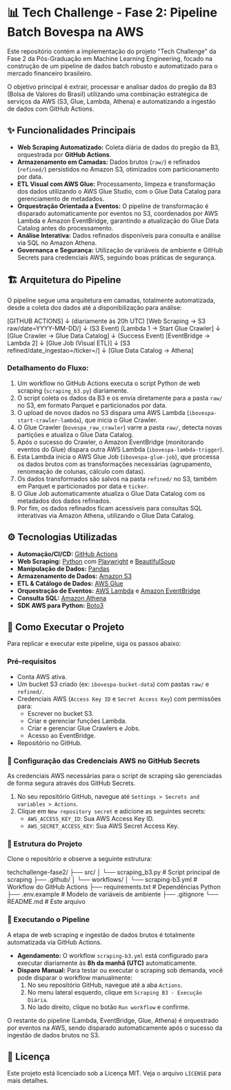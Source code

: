# 📊 Tech Challenge - Fase 2: Pipeline Batch Bovespa na AWS

Este repositório contém a implementação do projeto "Tech Challenge" da Fase 2 da Pós-Graduação em Machine Learning Engineering, focado na construção de um pipeline de dados batch robusto e automatizado para o mercado financeiro brasileiro.

O objetivo principal é extrair, processar e analisar dados do pregão da B3 (Bolsa de Valores do Brasil) utilizando uma combinação estratégica de serviços da AWS (S3, Glue, Lambda, Athena) e automatizando a ingestão de dados com GitHub Actions.

## ✨ Funcionalidades Principais

*   **Web Scraping Automatizado:** Coleta diária de dados do pregão da B3, orquestrada por **GitHub Actions**.
*   **Armazenamento em Camadas:** Dados brutos (`raw/`) e refinados (`refined/`) persistidos no Amazon S3, otimizados com particionamento por data.
*   **ETL Visual com AWS Glue:** Processamento, limpeza e transformação dos dados utilizando o AWS Glue Studio, com o Glue Data Catalog para gerenciamento de metadados.
*   **Orquestração Orientada a Eventos:** O pipeline de transformação é disparado automaticamente por eventos no S3, coordenados por AWS Lambda e Amazon EventBridge, garantindo a atualização do Glue Data Catalog antes do processamento.
*   **Análise Interativa:** Dados refinados disponíveis para consulta e análise via SQL no Amazon Athena.
*   **Governança e Segurança:** Utilização de variáveis de ambiente e GitHub Secrets para credenciais AWS, seguindo boas práticas de segurança.

## 🏗️ Arquitetura do Pipeline

O pipeline segue uma arquitetura em camadas, totalmente automatizada, desde a coleta dos dados até a disponibilização para análise:

[GITHUB ACTIONS]
     ↓ (diariamente às 20h UTC)
[Web Scraping → S3 raw/date=YYYY-MM-DD/]
     ↓ (S3 Event)
[Lambda 1 → Start Glue Crawler]
     ↓
[Glue Crawler → Glue Data Catalog]
     ↓ (Success Event)
[EventBridge → Lambda 2]
     ↓
[Glue Job (Visual ETL)]
     ↓
[S3 refined/date_ingestao=/ticker=/]
     ↓
[Glue Data Catalog → Athena]


### Detalhamento do Fluxo:

1.  Um workflow no GitHub Actions executa o script Python de web scraping (`scraping_b3.py`) diariamente.
2.  O script coleta os dados da B3 e os envia diretamente para a pasta `raw/` no S3, em formato Parquet e particionados por data.
3.  O upload de novos dados no S3 dispara uma AWS Lambda (`ibovespa-start-crawler-lambda`), que inicia o Glue Crawler.
4.  O Glue Crawler (`bovespa_raw_crawler`) varre a pasta `raw/`, detecta novas partições e atualiza o Glue Data Catalog.
5.  Após o sucesso do Crawler, o Amazon EventBridge (monitorando eventos do Glue) dispara outra AWS Lambda (`ibovespa-lambda-trigger`).
6.  Esta Lambda inicia o AWS Glue Job (`ibovespa-glue-job`), que processa os dados brutos com as transformações necessárias (agrupamento, renomeação de colunas, cálculo com datas).
7.  Os dados transformados são salvos na pasta `refined/` no S3, também em Parquet e particionados por data e `ticker`.
8.  O Glue Job automaticamente atualiza o Glue Data Catalog com os metadados dos dados refinados.
9.  Por fim, os dados refinados ficam acessíveis para consultas SQL interativas via Amazon Athena, utilizando o Glue Data Catalog.

## ⚙️ Tecnologias Utilizadas

*   **Automação/CI/CD:** [GitHub Actions](https://docs.github.com/en/actions)
*   **Web Scraping:** [Python](https://www.python.org/) com [Playwright](https://playwright.dev/) e [BeautifulSoup](https://www.crummy.com/software/BeautifulSoup/bs4/doc/)
*   **Manipulação de Dados:** [Pandas](https://pandas.pydata.org/)
*   **Armazenamento de Dados:** [Amazon S3](https://aws.amazon.com/s3/)
*   **ETL & Catálogo de Dados:** [AWS Glue](https://aws.amazon.com/glue/)
*   **Orquestração de Eventos:** [AWS Lambda](https://aws.amazon.com/lambda/) e [Amazon EventBridge](https://aws.amazon.com/eventbridge/)
*   **Consulta SQL:** [Amazon Athena](https://aws.amazon.com/athena/)
*   **SDK AWS para Python:** [Boto3](https://boto3.amazonaws.com/v1/documentation/api/latest/index.html)

## 🚀 Como Executar o Projeto

Para replicar e executar este pipeline, siga os passos abaixo:

### Pré-requisitos

*   Conta AWS ativa.
*   Um bucket S3 criado (ex: `ibovespa-bucket-data`) com pastas `raw/` e `refined/`.
*   Credenciais AWS (`Access Key ID` e `Secret Access Key`) com permissões para:
    *   Escrever no bucket S3.
    *   Criar e gerenciar funções Lambda.
    *   Criar e gerenciar Glue Crawlers e Jobs.
    *   Acesso ao EventBridge.
*   Repositório no GitHub.

### 🔐 Configuração das Credenciais AWS no GitHub Secrets

As credenciais AWS necessárias para o script de scraping são gerenciadas de forma segura através dos GitHub Secrets.

1.  No seu repositório GitHub, navegue até `Settings > Secrets and variables > Actions`.
2.  Clique em `New repository secret` e adicione as seguintes secrets:
    *   `AWS_ACCESS_KEY_ID`: Sua AWS Access Key ID.
    *   `AWS_SECRET_ACCESS_KEY`: Sua AWS Secret Access Key.

### 📂 Estrutura do Projeto

Clone o repositório e observe a seguinte estrutura:

techchallenge-fase2/
├── src/
│   └── scraping_b3.py          # Script principal de scraping
├── .github/
│   └── workflows/
│       └── scraping-b3.yml     # Workflow do GitHub Actions
├── requirements.txt            # Dependências Python
├── .env.example                # Modelo de variáveis de ambiente
├── .gitignore
└── README.md                   # Este arquivo


### 🏃 Executando o Pipeline

A etapa de web scraping e ingestão de dados brutos é totalmente automatizada via GitHub Actions.

*   **Agendamento:** O workflow `scraping-b3.yml` está configurado para executar diariamente às **8h da manhã (UTC)** automaticamente.
*   **Disparo Manual:** Para testar ou executar o scraping sob demanda, você pode disparar o workflow manualmente:
    1.  No seu repositório GitHub, navegue até a aba `Actions`.
    2.  No menu lateral esquerdo, clique em `Scraping B3 - Execução Diária`.
    3.  No lado direito, clique no botão `Run workflow` e confirme.

O restante do pipeline (Lambda, EventBridge, Glue, Athena) é orquestrado por eventos na AWS, sendo disparado automaticamente após o sucesso da ingestão de dados brutos no S3.

## 📄 Licença

Este projeto está licenciado sob a Licença MIT. Veja o arquivo `LICENSE` para mais detalhes.